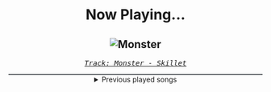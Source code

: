 <div align="center"> 
<h1>Now Playing...</h1>

![Monster](https://i.scdn.co/image/ab67616d00001e026e03725e2974bc473216c0d9)
--
_<samp><a href="https://open.spotify.com/track/5XQNN3cHwYRzPv08CHuQNZ">Track: Monster - Skillet</a></samp>_

<div style="border: 1px #4B5054 solid"></div>
<details>
  <summary>
    Previous played songs
  </summary>
  <table>
    <thead>
      <tr>
        <th>
          Artist
        </th>
        <th>
          Song
        </th>
        <th>
          Link
        </th>
      </tr>
    </thead>
    <tbody>
      <tr><td>Skillet</td><td>Monster</td><td><a href="https://open.spotify.com/track/5XQNN3cHwYRzPv08CHuQNZ">https://open.spotify.com/track/5XQNN3cHwYRzPv08CHuQNZ</a></td></tr><tr><td>David Guetta</td><td>Sexy Bitch (feat. Akon)</td><td><a href="https://open.spotify.com/track/127uq83uGFapbddqiMUKky">https://open.spotify.com/track/127uq83uGFapbddqiMUKky</a></td></tr><tr><td>Yellow Claw</td><td>DJ Turn It Up</td><td><a href="https://open.spotify.com/track/1ivuWgxFQb2xzxVNSlB1hF">https://open.spotify.com/track/1ivuWgxFQb2xzxVNSlB1hF</a></td></tr><tr><td>Disturbed</td><td>Warrior</td><td><a href="https://open.spotify.com/track/2TNPagu8Z4zvDOpmnktF00">https://open.spotify.com/track/2TNPagu8Z4zvDOpmnktF00</a></td></tr><tr><td>Adelitas Way</td><td>Invincible</td><td><a href="https://open.spotify.com/track/4FthwGFz9SVZgCVqxNXsSK">https://open.spotify.com/track/4FthwGFz9SVZgCVqxNXsSK</a></td></tr><tr><td>Black Eyed Peas</td><td>Pump It</td><td><a href="https://open.spotify.com/track/2ygMBIctKIAfbEBcT9065L">https://open.spotify.com/track/2ygMBIctKIAfbEBcT9065L</a></td></tr><tr><td>Sean Paul</td><td>Temperature</td><td><a href="https://open.spotify.com/track/0k2GOhqsrxDTAbFFSdNJjT">https://open.spotify.com/track/0k2GOhqsrxDTAbFFSdNJjT</a></td></tr><tr><td>Five Finger Death Punch</td><td>Wash It All Away</td><td><a href="https://open.spotify.com/track/5nRBTzF9dLIlNqnl0xWo9g">https://open.spotify.com/track/5nRBTzF9dLIlNqnl0xWo9g</a></td></tr><tr><td>Too Close To Touch</td><td>Sympathy</td><td><a href="https://open.spotify.com/track/1s4Nc5XFspnFHEHLv92gak">https://open.spotify.com/track/1s4Nc5XFspnFHEHLv92gak</a></td></tr><tr><td>Fit For A King</td><td>Reaper</td><td><a href="https://open.spotify.com/track/39daVR5fEyW1ontQkLlIgJ">https://open.spotify.com/track/39daVR5fEyW1ontQkLlIgJ</a></td></tr><tr><td>Five Finger Death Punch</td><td>Gold Gutter</td><td><a href="https://open.spotify.com/track/2KKWuaaO9srUuzHwlRX7Xc">https://open.spotify.com/track/2KKWuaaO9srUuzHwlRX7Xc</a></td></tr><tr><td>Disturbed</td><td>Divisive</td><td><a href="https://open.spotify.com/track/56FwTQ5GaxiatMwdFg1II4">https://open.spotify.com/track/56FwTQ5GaxiatMwdFg1II4</a></td></tr><tr><td>Bury Tomorrow</td><td>Abandon Us</td><td><a href="https://open.spotify.com/track/1be1JhmFD3qFqQ4BrDzcK6">https://open.spotify.com/track/1be1JhmFD3qFqQ4BrDzcK6</a></td></tr><tr><td>Orbit Culture</td><td>North Star of Nija</td><td><a href="https://open.spotify.com/track/1AdG8H4pLIROxnQ3KxSvfx">https://open.spotify.com/track/1AdG8H4pLIROxnQ3KxSvfx</a></td></tr><tr><td>From Ashes to New</td><td>Until We Break (feat. Matty Mullins of Memphis Mayfire)</td><td><a href="https://open.spotify.com/track/3uRuVa1eBgOjfsCegIq1lb">https://open.spotify.com/track/3uRuVa1eBgOjfsCegIq1lb</a></td></tr><tr><td>Solence</td><td>Rain Down</td><td><a href="https://open.spotify.com/track/0WcS5eAg9byayXJFZ75eEi">https://open.spotify.com/track/0WcS5eAg9byayXJFZ75eEi</a></td></tr><tr><td>Parkway Drive</td><td>The Greatest Fear</td><td><a href="https://open.spotify.com/track/2ijbU93XOTRIqoOzPGPNiK">https://open.spotify.com/track/2ijbU93XOTRIqoOzPGPNiK</a></td></tr><tr><td>Falling In Reverse</td><td>ZOMBIFIED</td><td><a href="https://open.spotify.com/track/2ib8fuTavdc48X6MjhE4Ft">https://open.spotify.com/track/2ib8fuTavdc48X6MjhE4Ft</a></td></tr><tr><td>HammerFall</td><td>Last Man Standing</td><td><a href="https://open.spotify.com/track/18S33odAheWBHbVAefiRLM">https://open.spotify.com/track/18S33odAheWBHbVAefiRLM</a></td></tr><tr><td>Disturbed</td><td>Hey You</td><td><a href="https://open.spotify.com/track/4WUSVvoafrgVgsF9D2urJ0">https://open.spotify.com/track/4WUSVvoafrgVgsF9D2urJ0</a></td></tr>
    </tbody>
  </table>
</details>

</div>
